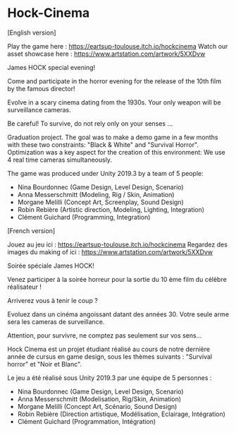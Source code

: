 # Hock-Cinema
[English version]



Play the game here : https://eartsup-toulouse.itch.io/hockcinema
Watch our asset showcase here : https://www.artstation.com/artwork/5XXDvw


James HOCK special evening!

Come and participate in the horror evening for the release of the 10th film by the famous director!

Evolve in a scary cinema dating from the 1930s. Your only weapon will be surveillance cameras.

Be careful! To survive, do not rely only on your senses ...



Graduation project. The goal was to make a demo game in a few months with these two constraints: "Black & White" and "Survival Horror".
Optimization was a key aspect for the creation of this environment: We use 4 real time cameras simultaneously.

The game was produced under Unity 2019.3 by a team of 5 people:

- Nina Bourdonnec (Game Design, Level Design, Scenario)
- Anna Messerschmitt (Modeling, Rig / Skin, Animation)
- Morgane Melilli (Concept Art, Screenplay, Sound Design)
- Robin Rebière (Artistic direction, Modeling, Lighting, Integration)
- Clément Guichard (Programming, Integration)




[French version]


Jouez au jeu ici : https://eartsup-toulouse.itch.io/hockcinema
Regardez des images du making of ici : https://www.artstation.com/artwork/5XXDvw



Soirée spéciale James HOCK!

Venez participer à la soirée horreur pour la sortie du 10 ème film du célèbre réalisateur ! 

Arriverez vous à tenir le coup ?

Evoluez dans un cinéma angoissant datant des années 30. Votre seule arme sera les cameras de surveillance. 

Attention, pour survivre, ne comptez pas seulement sur vos sens...




Hock Cinema est un projet étudiant réalisé au cours de notre dernière année de cursus en game design, sous les thèmes suivants : "Survival horror" et "Noir et Blanc". 

Le jeu a été réalisé sous Unity 2019.3 par une équipe de 5 personnes :

- Nina Bourdonnec (Game Design, Level Design, Scenario)
- Anna Messerschmitt (Modelisation, Rig/Skin, Animation)
- Morgane Melilli (Concept Art, Scénario, Sound Design)
- Robin Rebière (Direction artistique, Modélisation, Eclairage, Intégration)
- Clément Guichard (Programmation, Intégration)
